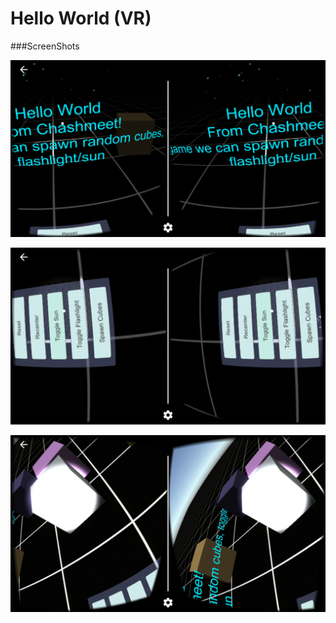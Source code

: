# Hello World (VR)

###ScreenShots

![](https://github.com/chashmeetsingh/Hello-World-VR/blob/master/Screenshots/IMG_0935.PNG)

![](https://github.com/chashmeetsingh/Hello-World-VR/blob/master/Screenshots/IMG_0936.PNG)

![](https://github.com/chashmeetsingh/Hello-World-VR/blob/master/Screenshots/IMG_0937.PNG)
